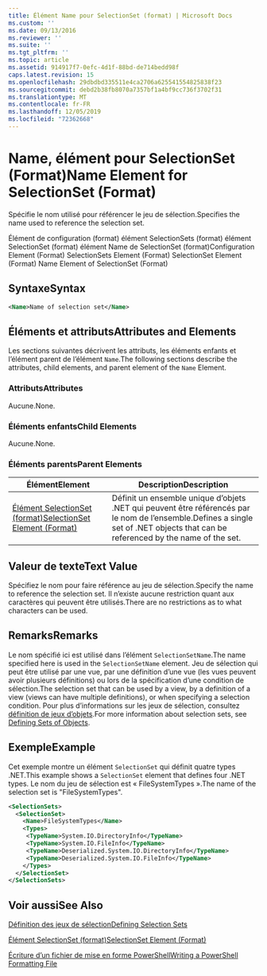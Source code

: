 ```yaml
---
title: Élément Name pour SelectionSet (format) | Microsoft Docs
ms.custom: ''
ms.date: 09/13/2016
ms.reviewer: ''
ms.suite: ''
ms.tgt_pltfrm: ''
ms.topic: article
ms.assetid: 914917f7-0efc-4d1f-88bd-de714bedd98f
caps.latest.revision: 15
ms.openlocfilehash: 29dbdbd335511e4ca2706a625541554825838f23
ms.sourcegitcommit: debd2b38fb8070a7357bf1a4bf9cc736f3702f31
ms.translationtype: MT
ms.contentlocale: fr-FR
ms.lasthandoff: 12/05/2019
ms.locfileid: "72362668"
---
```

# <a name="name-element-for-selectionset-format"></a><span data-ttu-id="3eea4-102">Name, élément pour SelectionSet (Format)</span><span class="sxs-lookup"><span data-stu-id="3eea4-102">Name Element for SelectionSet (Format)</span></span>

<span data-ttu-id="3eea4-103">Spécifie le nom utilisé pour référencer le jeu de sélection.</span><span class="sxs-lookup"><span data-stu-id="3eea4-103">Specifies the name used to reference the selection set.</span></span>

<span data-ttu-id="3eea4-104">Élément de configuration (format) élément SelectionSets (format) élément SelectionSet (format) élément Name de SelectionSet (format)</span><span class="sxs-lookup"><span data-stu-id="3eea4-104">Configuration Element (Format) SelectionSets Element (Format) SelectionSet Element (Format) Name Element of SelectionSet (Format)</span></span>

## <a name="syntax"></a><span data-ttu-id="3eea4-105">Syntaxe</span><span class="sxs-lookup"><span data-stu-id="3eea4-105">Syntax</span></span>

```xml
<Name>Name of selection set</Name>
```

## <a name="attributes-and-elements"></a><span data-ttu-id="3eea4-106">Éléments et attributs</span><span class="sxs-lookup"><span data-stu-id="3eea4-106">Attributes and Elements</span></span>

<span data-ttu-id="3eea4-107">Les sections suivantes décrivent les attributs, les éléments enfants et l’élément parent de l’élément `Name`.</span><span class="sxs-lookup"><span data-stu-id="3eea4-107">The following sections describe the attributes, child elements, and parent element of the `Name` Element.</span></span>

### <a name="attributes"></a><span data-ttu-id="3eea4-108">Attributs</span><span class="sxs-lookup"><span data-stu-id="3eea4-108">Attributes</span></span>

<span data-ttu-id="3eea4-109">Aucune.</span><span class="sxs-lookup"><span data-stu-id="3eea4-109">None.</span></span>

### <a name="child-elements"></a><span data-ttu-id="3eea4-110">Éléments enfants</span><span class="sxs-lookup"><span data-stu-id="3eea4-110">Child Elements</span></span>

<span data-ttu-id="3eea4-111">Aucune.</span><span class="sxs-lookup"><span data-stu-id="3eea4-111">None.</span></span>

### <a name="parent-elements"></a><span data-ttu-id="3eea4-112">Éléments parents</span><span class="sxs-lookup"><span data-stu-id="3eea4-112">Parent Elements</span></span>

|<span data-ttu-id="3eea4-113">Élément</span><span class="sxs-lookup"><span data-stu-id="3eea4-113">Element</span></span>|<span data-ttu-id="3eea4-114">Description</span><span class="sxs-lookup"><span data-stu-id="3eea4-114">Description</span></span>|
|-------------|-----------------|
|[<span data-ttu-id="3eea4-115">Élément SelectionSet (format)</span><span class="sxs-lookup"><span data-stu-id="3eea4-115">SelectionSet Element (Format)</span></span>](./selectionset-element-format.md)|<span data-ttu-id="3eea4-116">Définit un ensemble unique d’objets .NET qui peuvent être référencés par le nom de l’ensemble.</span><span class="sxs-lookup"><span data-stu-id="3eea4-116">Defines a single set of .NET objects that can be referenced by the name of the set.</span></span>|

## <a name="text-value"></a><span data-ttu-id="3eea4-117">Valeur de texte</span><span class="sxs-lookup"><span data-stu-id="3eea4-117">Text Value</span></span>

<span data-ttu-id="3eea4-118">Spécifiez le nom pour faire référence au jeu de sélection.</span><span class="sxs-lookup"><span data-stu-id="3eea4-118">Specify the name to reference the selection set.</span></span> <span data-ttu-id="3eea4-119">Il n’existe aucune restriction quant aux caractères qui peuvent être utilisés.</span><span class="sxs-lookup"><span data-stu-id="3eea4-119">There are no restrictions as to what characters can be used.</span></span>

## <a name="remarks"></a><span data-ttu-id="3eea4-120">Remarks</span><span class="sxs-lookup"><span data-stu-id="3eea4-120">Remarks</span></span>

<span data-ttu-id="3eea4-121">Le nom spécifié ici est utilisé dans l’élément `SelectionSetName`.</span><span class="sxs-lookup"><span data-stu-id="3eea4-121">The name specified here is used in the `SelectionSetName` element.</span></span> <span data-ttu-id="3eea4-122">Jeu de sélection qui peut être utilisé par une vue, par une définition d’une vue (les vues peuvent avoir plusieurs définitions) ou lors de la spécification d’une condition de sélection.</span><span class="sxs-lookup"><span data-stu-id="3eea4-122">The selection set that can be used by a view, by a definition of a view (views can have multiple definitions), or when specifying a selection condition.</span></span> <span data-ttu-id="3eea4-123">Pour plus d’informations sur les jeux de sélection, consultez [définition de jeux d’objets](./defining-selection-sets.md).</span><span class="sxs-lookup"><span data-stu-id="3eea4-123">For more information about selection sets, see [Defining Sets of Objects](./defining-selection-sets.md).</span></span>

## <a name="example"></a><span data-ttu-id="3eea4-124">Exemple</span><span class="sxs-lookup"><span data-stu-id="3eea4-124">Example</span></span>

<span data-ttu-id="3eea4-125">Cet exemple montre un élément `SelectionSet` qui définit quatre types .NET.</span><span class="sxs-lookup"><span data-stu-id="3eea4-125">This example shows a `SelectionSet` element that defines four .NET types.</span></span> <span data-ttu-id="3eea4-126">Le nom du jeu de sélection est « FileSystemTypes ».</span><span class="sxs-lookup"><span data-stu-id="3eea4-126">The name of the selection set is "FileSystemTypes".</span></span>

```xml
<SelectionSets>
  <SelectionSet>
    <Name>FileSystemTypes</Name>
    <Types>
     <TypeName>System.IO.DirectoryInfo</TypeName>
     <TypeName>System.IO.FileInfo</TypeName>
     <TypeName>Deserialized.System.IO.DirectoryInfo</TypeName>
     <TypeName>Deserialized.System.IO.FileInfo</TypeName>
    </Types>
  </SelectionSet>
</SelectionSets>
```

## <a name="see-also"></a><span data-ttu-id="3eea4-127">Voir aussi</span><span class="sxs-lookup"><span data-stu-id="3eea4-127">See Also</span></span>

[<span data-ttu-id="3eea4-128">Définition des jeux de sélection</span><span class="sxs-lookup"><span data-stu-id="3eea4-128">Defining Selection Sets</span></span>](./defining-selection-sets.md)

[<span data-ttu-id="3eea4-129">Élément SelectionSet (format)</span><span class="sxs-lookup"><span data-stu-id="3eea4-129">SelectionSet Element (Format)</span></span>](./selectionset-element-format.md)

[<span data-ttu-id="3eea4-130">Écriture d’un fichier de mise en forme PowerShell</span><span class="sxs-lookup"><span data-stu-id="3eea4-130">Writing a PowerShell Formatting File</span></span>](./writing-a-powershell-formatting-file.md)
